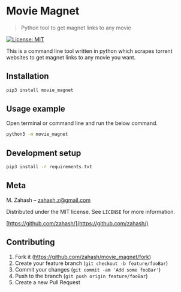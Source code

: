 # Movie Magnet

> Python tool to get magnet links to any movie

[![License: MIT](https://img.shields.io/badge/License-MIT-yellow.svg)](https://opensource.org/licenses/MIT)

This is a command line tool written in python which scrapes torrent websites to get magnet links to any movie you want.

## Installation

```sh
pip3 install movie_magnet
```

## Usage example

Open terminal or command line and run the below command.

```sh
python3 -m movie_magnet
```

## Development setup

```sh
pip3 install -r requirements.txt
```

## Meta

M. Zahash – zahash.z@gmail.com

Distributed under the MIT license. See `LICENSE` for more information.

[https://github.com/zahash/](https://github.com/zahash/)

## Contributing

1. Fork it (<https://github.com/zahash/movie_magnet/fork>)
2. Create your feature branch (`git checkout -b feature/fooBar`)
3. Commit your changes (`git commit -am 'Add some fooBar'`)
4. Push to the branch (`git push origin feature/fooBar`)
5. Create a new Pull Request
